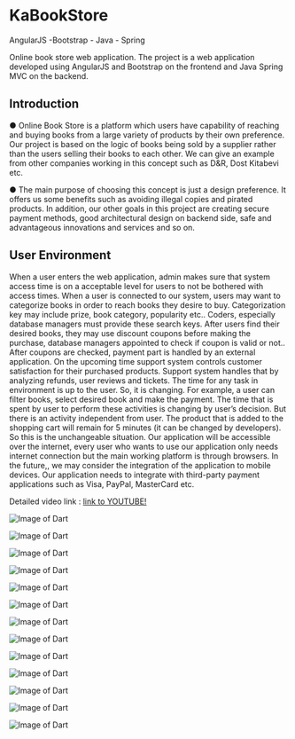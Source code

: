 # KaBookStore
AngularJS -Bootstrap - Java - Spring

Online book store web application.
The project is a web application developed using AngularJS and Bootstrap on the frontend and Java Spring MVC on the backend.

## Introduction
● Online Book Store is a platform which users have capability of reaching and buying books from a
large variety of products by their own preference. Our project is based on the logic of books being sold by a
supplier rather than the users selling their books to each other. We can give an example from other
companies working in this concept such as D&R, Dost Kitabevi etc.

● The main purpose of choosing this concept is just a design preference. It offers us some benefits
such as avoiding illegal copies and pirated products. In addition, our other goals in this project are creating
secure payment methods, good architectural design on backend side, safe and advantageous innovations
and services and so on.

## User Environment
When a user enters the web application, admin makes sure that system access time is on a acceptable level for
users to not be bothered with access times. When a user is connected to our system, users may want to categorize
books in order to reach books they desire to buy. Categorization key may include prize, book category, popularity
etc.. Coders, especially database managers must provide these search keys. After users find their desired books, they
may use discount coupons before making the purchase, database managers appointed to check if coupon is valid or
not.. After coupons are checked, payment part is handled by an external application. On the upcoming time support
system controls customer satisfaction for their purchased products. Support system handles that by analyzing
refunds, user reviews and tickets.
The time for any task in environment is up to the user. So, it is changing. For example, a user can filter books,
select desired book and make the payment. The time that is spent by user to perform these activities is changing by
user’s decision. But there is an activity independent from user. The product that is added to the shopping cart will
remain for 5 minutes (it can be changed by developers). So this is the unchangeable situation.
Our application will be accessible over the internet, every user who wants to use our application only needs
internet connection but the main working platform is through browsers. In the future,, we may consider the
integration of the application to mobile devices.
Our application needs to integrate with third-party payment applications such as Visa, PayPal, MasterCard etc.

Detailed video link : [link to YOUTUBE!](https://www.youtube.com/watch?v=VEFMUZDDbvw)

![Image of Dart](https://github.com/erenozger/KaBookStore/blob/main/ProjectImages/HomePage.png)

![Image of Dart](https://github.com/erenozger/KaBookStore/blob/main/ProjectImages/SingleBook.png)

![Image of Dart](https://github.com/erenozger/KaBookStore/blob/main/ProjectImages/CommentSystem.png)

![Image of Dart](https://github.com/erenozger/KaBookStore/blob/main/ProjectImages/Login.png)

![Image of Dart](https://github.com/erenozger/KaBookStore/blob/main/ProjectImages/Comments2.png)

![Image of Dart](https://github.com/erenozger/KaBookStore/blob/main/ProjectImages/ShoppingCart.png)

![Image of Dart](https://github.com/erenozger/KaBookStore/blob/main/ProjectImages/ProfilePage.png)

![Image of Dart](https://github.com/erenozger/KaBookStore/blob/main/ProjectImages/PaymentMethods.png)

![Image of Dart](https://github.com/erenozger/KaBookStore/blob/main/ProjectImages/CreditCard.png)

![Image of Dart](https://github.com/erenozger/KaBookStore/blob/main/ProjectImages/Invoice.png)

![Image of Dart](https://github.com/erenozger/KaBookStore/blob/main/ProjectImages/Orders.png)

![Image of Dart](https://github.com/erenozger/KaBookStore/blob/main/ProjectImages/CommentReports.png)

![Image of Dart](https://github.com/erenozger/KaBookStore/blob/main/ProjectImages/Authorization.png)

